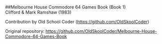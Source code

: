##Melbourne House Commodore 64 Games Book (Book 1)  
Clifford & Mark Ramshaw (1983)  

Contribution by Old School Coder (https://github.com/OldSkoolCoder)  

Original repository: https://github.com/OldSkoolCoder/Melbourne-House-Commodore-64-Games-Book

